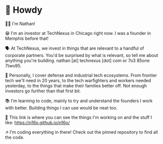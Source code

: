 # 👋 Howdy

🙋‍♂️ I'm Nathan!

😁 I'm an investor at TechNexus in Chicago right now. I was a founder in Memphis before that!

🗣️ At TechNexus, we invest in things that are relevant to a handful of corporate partners. You'd be surprised by what is relevant, so tell me about anything you're building. nathan [at] technexus [dot] com or 7o3 85one 7two95.

🤍 Personally, I cover defense and industrial tech ecosystems. From frontier tech we'll need in 20 years, to the tech warfighters and workers needed yesterday, to the things that make their families better off. Not enough investors go further than that first bit.

📚 I'm learning to code, mainly to try and understand the founders I work with better. Building things I can use would be neat too.

👀 This link is where you can see the things I'm working on and the stuff I like: https://n16o.github.io/n16o/

↗️ I'm coding everything in there! Check out the pinned repository to find all the code.
